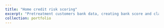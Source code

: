 ```yaml
---
title: "Home credit risk scoring"
excerpt: "Pretreatment customers bank data, creating bank score and classification model, developing a Streamlit Dashboard to present the customer loan approval and deployed on streamlit cloud platform. br/ <br/><img src='/images/home_credit_logo.jpeg'>"
collection: portfolio
---
```


